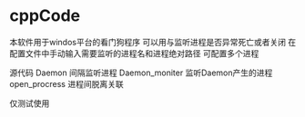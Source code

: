 # cppCode
本软件用于windos平台的看门狗程序
可以用与监听进程是否异常死亡或者关闭
在配置文件中手动输入需要监听的进程名和进程绝对路径
可配置多个进程

源代码 
	Daemon 间隔监听进程
	Daemon_moniter 监听Daemon产生的进程
	open_procress 进程间脱离关联

仅测试使用


